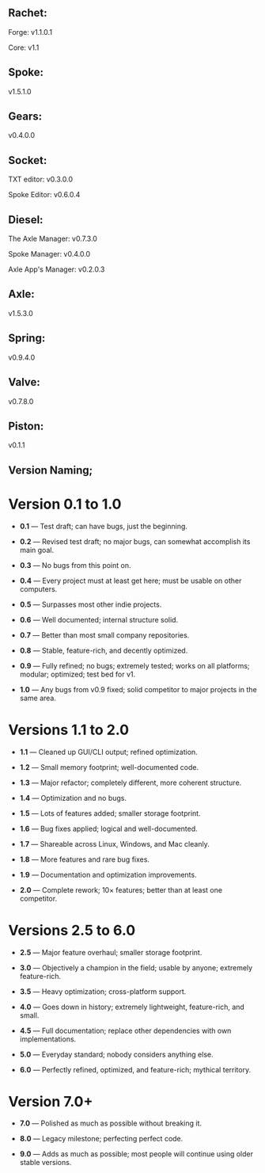 ## Rachet:

Forge:
v1.1.0.1

Core:
v1.1

## Spoke:
v1.5.1.0

## Gears: 
v0.4.0.0

## Socket: 

TXT editor:
v0.3.0.0

Spoke Editor:
v0.6.0.4

## Diesel: 

The Axle Manager:
v0.7.3.0

Spoke Manager:
v0.4.0.0

Axle App's Manager:
v0.2.0.3

## Axle: 
v1.5.3.0

## Spring: 
v0.9.4.0

## Valve: 
v0.7.8.0

## Piston: 
v0.1.1

## Version Naming;

# Version 0.1 to 1.0

- **0.1** — Test draft; can have bugs, just the beginning.  

- **0.2** — Revised test draft; no major bugs, can somewhat accomplish its main goal.  

- **0.3** — No bugs from this point on.  

- **0.4** — Every project must at least get here; must be usable on other computers.  

- **0.5** — Surpasses most other indie projects.  

- **0.6** — Well documented; internal structure solid.  

- **0.7** — Better than most small company repositories.  

- **0.8** — Stable, feature-rich, and decently optimized.  

- **0.9** — Fully refined; no bugs; extremely tested; works on all platforms; modular; optimized; test bed for v1.  

- **1.0** — Any bugs from v0.9 fixed; solid competitor to major projects in the same area.  

# Versions 1.1 to 2.0

- **1.1** — Cleaned up GUI/CLI output; refined optimization.  

- **1.2** — Small memory footprint; well-documented code.  

- **1.3** — Major refactor; completely different, more coherent structure.  

- **1.4** — Optimization and no bugs.  

- **1.5** — Lots of features added; smaller storage footprint.  

- **1.6** — Bug fixes applied; logical and well-documented.  

- **1.7** — Shareable across Linux, Windows, and Mac cleanly.  

- **1.8** — More features and rare bug fixes.  

- **1.9** — Documentation and optimization improvements.  

- **2.0** — Complete rework; 10× features; better than at least one competitor.  

# Versions 2.5 to 6.0

- **2.5** — Major feature overhaul; smaller storage footprint.  

- **3.0** — Objectively a champion in the field; usable by anyone; extremely feature-rich.  

- **3.5** — Heavy optimization; cross-platform support.  

- **4.0** — Goes down in history; extremely lightweight, feature-rich, and small.  

- **4.5** — Full documentation; replace other dependencies with own implementations.  

- **5.0** — Everyday standard; nobody considers anything else.  

- **6.0** — Perfectly refined, optimized, and feature-rich; mythical territory.  

# Version 7.0+

- **7.0** — Polished as much as possible without breaking it.  

- **8.0** — Legacy milestone; perfecting perfect code.  

- **9.0** — Adds as much as possible; most people will continue using older stable versions.